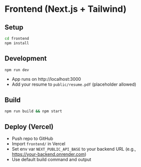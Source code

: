 # Frontend (Next.js + Tailwind)

## Setup

```bash
cd frontend
npm install
```

## Development

```bash
npm run dev
```

- App runs on http://localhost:3000
- Add your resume to `public/resume.pdf` (placeholder allowed)

## Build

```bash
npm run build && npm start
```

## Deploy (Vercel)

- Push repo to GitHub
- Import `frontend/` in Vercel
- Set env var `NEXT_PUBLIC_API_BASE` to your backend URL (e.g., https://your-backend.onrender.com)
- Use default build command and output


